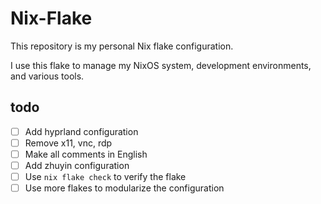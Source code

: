 # Nix-Flake

This repository is my personal Nix flake configuration.

I use this flake to manage my NixOS system, development environments, and various tools.

## todo

- [ ] Add hyprland configuration
- [ ] Remove x11, vnc, rdp
- [ ] Make all comments in English
- [ ] Add zhuyin configuration
- [ ] Use `nix flake check` to verify the flake
- [ ] Use more flakes to modularize the configuration
